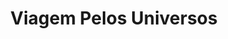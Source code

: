 ---
Numero: 423
title: Viagem Pelos Universos
Autor: James Blish
Co-autor: 
Ano-de-Publicacao: 1992
Titulo-original: Anywhen
Tradutor: António Porto
Co-tradutor: 
Ano-de-edicao: 1971
alias: James-Blish
Autor2-alias: 
Tradutor1-alias: Antonio-Porto
Tradutor2-alias: 
Titulo-link: 423-Viagem-Pelos-Universos
Capa: 
pags: 
Capa-link: 
---